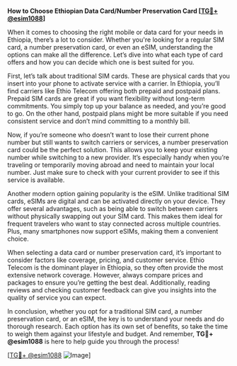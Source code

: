 **How to Choose Ethiopian Data Card/Number Preservation Card [[TG💪+ @esim1088](https://t.me/s/esim1088)]**

When it comes to choosing the right mobile or data card for your needs in Ethiopia, there’s a lot to consider. Whether you're looking for a regular SIM card, a number preservation card, or even an eSIM, understanding the options can make all the difference. Let’s dive into what each type of card offers and how you can decide which one is best suited for you.

First, let’s talk about traditional SIM cards. These are physical cards that you insert into your phone to activate service with a carrier. In Ethiopia, you’ll find carriers like Ethio Telecom offering both prepaid and postpaid plans. Prepaid SIM cards are great if you want flexibility without long-term commitments. You simply top up your balance as needed, and you’re good to go. On the other hand, postpaid plans might be more suitable if you need consistent service and don’t mind committing to a monthly bill.

Now, if you’re someone who doesn’t want to lose their current phone number but still wants to switch carriers or services, a number preservation card could be the perfect solution. This allows you to keep your existing number while switching to a new provider. It’s especially handy when you’re traveling or temporarily moving abroad and need to maintain your local number. Just make sure to check with your current provider to see if this service is available.

Another modern option gaining popularity is the eSIM. Unlike traditional SIM cards, eSIMs are digital and can be activated directly on your device. They offer several advantages, such as being able to switch between carriers without physically swapping out your SIM card. This makes them ideal for frequent travelers who want to stay connected across multiple countries. Plus, many smartphones now support eSIMs, making them a convenient choice.

When selecting a data card or number preservation card, it’s important to consider factors like coverage, pricing, and customer service. Ethio Telecom is the dominant player in Ethiopia, so they often provide the most extensive network coverage. However, always compare prices and packages to ensure you’re getting the best deal. Additionally, reading reviews and checking customer feedback can give you insights into the quality of service you can expect.

In conclusion, whether you opt for a traditional SIM card, a number preservation card, or an eSIM, the key is to understand your needs and do thorough research. Each option has its own set of benefits, so take the time to weigh them against your lifestyle and budget. And remember, **TG💪+ @esim1088** is here to help guide you through the process!

[[TG💪+ @esim1088](https://t.me/s/esim1088) ![Image](https://i.postimg.cc/Y0z9fWf4/image.png)]